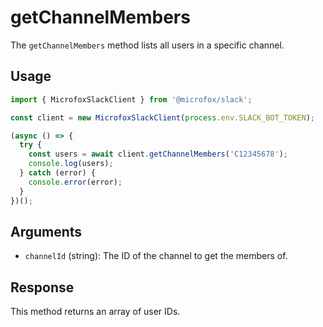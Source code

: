 # getChannelMembers

The `getChannelMembers` method lists all users in a specific channel.

## Usage

```typescript
import { MicrofoxSlackClient } from '@microfox/slack';

const client = new MicrofoxSlackClient(process.env.SLACK_BOT_TOKEN);

(async () => {
  try {
    const users = await client.getChannelMembers('C12345678');
    console.log(users);
  } catch (error) {
    console.error(error);
  }
})();
```

## Arguments

-   `channelId` (string): The ID of the channel to get the members of.

## Response

This method returns an array of user IDs. 